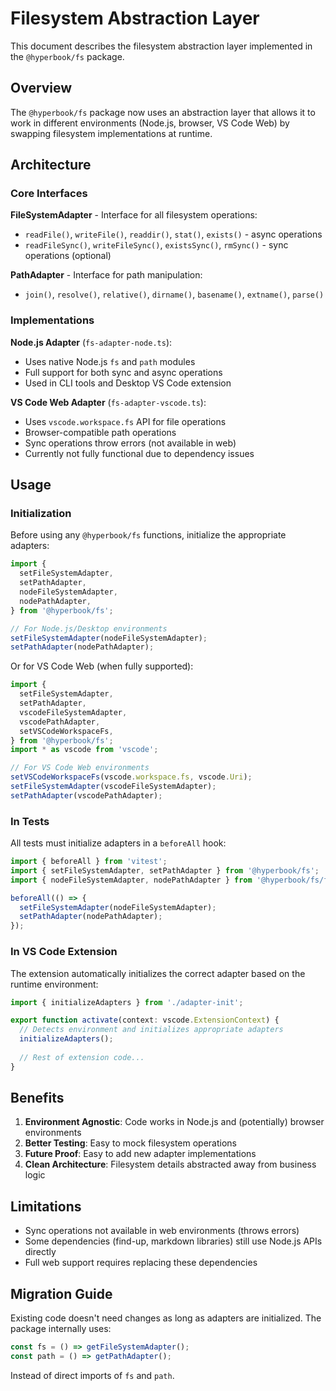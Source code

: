 # Filesystem Abstraction Layer

This document describes the filesystem abstraction layer implemented in the `@hyperbook/fs` package.

## Overview

The `@hyperbook/fs` package now uses an abstraction layer that allows it to work in different environments (Node.js, browser, VS Code Web) by swapping filesystem implementations at runtime.

## Architecture

### Core Interfaces

**FileSystemAdapter** - Interface for all filesystem operations:
- `readFile()`, `writeFile()`, `readdir()`, `stat()`, `exists()` - async operations
- `readFileSync()`, `writeFileSync()`, `existsSync()`, `rmSync()` - sync operations (optional)

**PathAdapter** - Interface for path manipulation:
- `join()`, `resolve()`, `relative()`, `dirname()`, `basename()`, `extname()`, `parse()` 

### Implementations

**Node.js Adapter** (`fs-adapter-node.ts`):
- Uses native Node.js `fs` and `path` modules
- Full support for both sync and async operations
- Used in CLI tools and Desktop VS Code extension

**VS Code Web Adapter** (`fs-adapter-vscode.ts`):
- Uses `vscode.workspace.fs` API for file operations
- Browser-compatible path operations
- Sync operations throw errors (not available in web)
- Currently not fully functional due to dependency issues

## Usage

### Initialization

Before using any `@hyperbook/fs` functions, initialize the appropriate adapters:

```typescript
import {
  setFileSystemAdapter,
  setPathAdapter,
  nodeFileSystemAdapter,
  nodePathAdapter,
} from '@hyperbook/fs';

// For Node.js/Desktop environments
setFileSystemAdapter(nodeFileSystemAdapter);
setPathAdapter(nodePathAdapter);
```

Or for VS Code Web (when fully supported):

```typescript
import {
  setFileSystemAdapter,
  setPathAdapter,
  vscodeFileSystemAdapter,
  vscodePathAdapter,
  setVSCodeWorkspaceFs,
} from '@hyperbook/fs';
import * as vscode from 'vscode';

// For VS Code Web environments
setVSCodeWorkspaceFs(vscode.workspace.fs, vscode.Uri);
setFileSystemAdapter(vscodeFileSystemAdapter);
setPathAdapter(vscodePathAdapter);
```

### In Tests

All tests must initialize adapters in a `beforeAll` hook:

```typescript
import { beforeAll } from 'vitest';
import { setFileSystemAdapter, setPathAdapter } from '@hyperbook/fs';
import { nodeFileSystemAdapter, nodePathAdapter } from '@hyperbook/fs/fs-adapter-node';

beforeAll(() => {
  setFileSystemAdapter(nodeFileSystemAdapter);
  setPathAdapter(nodePathAdapter);
});
```

### In VS Code Extension

The extension automatically initializes the correct adapter based on the runtime environment:

```typescript
import { initializeAdapters } from './adapter-init';

export function activate(context: vscode.ExtensionContext) {
  // Detects environment and initializes appropriate adapters
  initializeAdapters();
  
  // Rest of extension code...
}
```

## Benefits

1. **Environment Agnostic**: Code works in Node.js and (potentially) browser environments
2. **Better Testing**: Easy to mock filesystem operations
3. **Future Proof**: Easy to add new adapter implementations
4. **Clean Architecture**: Filesystem details abstracted away from business logic

## Limitations

- Sync operations not available in web environments (throws errors)
- Some dependencies (find-up, markdown libraries) still use Node.js APIs directly
- Full web support requires replacing these dependencies

## Migration Guide

Existing code doesn't need changes as long as adapters are initialized. The package internally uses:

```typescript
const fs = () => getFileSystemAdapter();
const path = () => getPathAdapter();
```

Instead of direct imports of `fs` and `path`.
